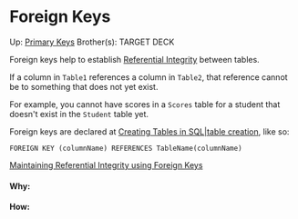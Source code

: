 # Foreign Keys

Up: [Primary Keys](primary_keys)
Brother(s):
TARGET DECK

Foreign keys help to establish [Referential Integrity](referential_integrity) between tables.

If a column in `Table1` references a column in `Table2`, that reference cannot be to something that does not yet exist.

For example, you cannot have scores in a `Scores` table for a student that doesn't exist in the `Student` table yet.

Foreign keys are declared at [Creating Tables in SQL|table creation](creating_tables_in_sql|table_creation), like so:

```SQLite
FOREIGN KEY (columnName) REFERENCES TableName(columnName)
```

[Maintaining Referential Integrity using Foreign Keys](maintaining_referential_integrity_using_foreign_keys)


































#### Why:
#### How:









